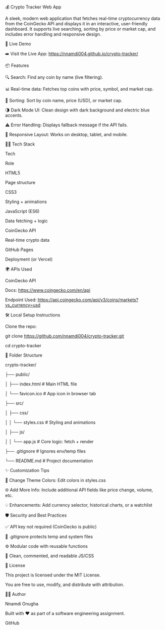 💰 Crypto Tracker Web App

A sleek, modern web application that fetches real-time cryptocurrency data from the CoinGecko API and displays it in an interactive, user-friendly dashboard. It supports live searching, sorting by price or market cap, and includes error handling and responsive design.



🚀 Live Demo

➡️ Visit the Live App: https://nnamdi004.github.io/crypto-tracker/

📦 Features

🔍 Search: Find any coin by name (live filtering).

📊 Real-time data: Fetches top coins with price, symbol, and market cap.

🧮 Sorting: Sort by coin name, price (USD), or market cap.

🌗 Dark Mode UI: Clean design with dark background and electric blue accents.

⚠️ Error Handling: Displays fallback message if the API fails.

🧭 Responsive Layout: Works on desktop, tablet, and mobile.

🧑‍💻 Tech Stack

Tech

Role

HTML5

Page structure

CSS3

Styling + animations

JavaScript (ES6)

Data fetching + logic

CoinGecko API

Real-time crypto data

GitHub Pages

Deployment (or Vercel)

🌍 APIs Used

CoinGecko API

Docs: https://www.coingecko.com/en/api

Endpoint Used: https://api.coingecko.com/api/v3/coins/markets?vs_currency=usd

🛠️ Local Setup Instructions

Clone the repo: 

git clone https://github.com/nnamdi004/crypto-tracker.git

cd crypto-tracker

📁 Folder Structure


crypto-tracker/


├── public/


│   ├── index.html          # Main HTML file


│   └── favicon.ico         # App icon in browser tab


├── src/


│   ├── css/


│   │   └── styles.css      # Styling and animations


│   ├── js/


│   │   └── app.js          # Core logic: fetch + render


├── .gitignore              # Ignores env/temp files


└── README.md               # Project documentation

✨ Customization Tips

🎨 Change Theme Colors: Edit colors in styles.css

🌐 Add More Info: Include additional API fields like price change, volume, etc.

💡 Enhancements: Add currency selector, historical charts, or a watchlist

🛡️ Security and Best Practices

✅ API key not required (CoinGecko is public)

🧾 .gitignore protects temp and system files

⚙️ Modular code with reusable functions

🧼 Clean, commented, and readable JS/CSS

📃 License

This project is licensed under the MIT License.

You are free to use, modify, and distribute with attribution.

👨‍🔬 Author

Nnamdi Onugha

Built with ❤️ as part of a software engineering assignment.

GitHub
